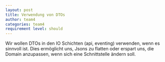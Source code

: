 ```yaml
---
layout: post
title: Verwendung von DTOs
author: team4
categories: team4
requirement level: should
---
```


Wir wollen DTOs in den IO Schichten (api, eventing) verwenden, wenn es sinnvoll ist. Dies ermöglicht uns, Jsons zu flatten oder erspart uns, die Domain anzupassen, wenn sich eine Schnittstelle ändern soll.